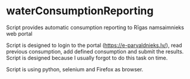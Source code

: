 # waterConsumptionReporting
Script provides automatic consumption reporting to Rīgas namsaimnieks web portal

Script is designed to login to the portal (https://e-parvaldnieks.lv/), read previous consumption, add defined consumption and submit the results.
Script is designed because I usually forgot to do this task on time.

Script is using python, selenium and Firefox as browser.
